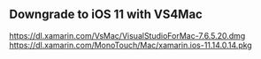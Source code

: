 ## Downgrade to iOS 11 with VS4Mac

https://dl.xamarin.com/VsMac/VisualStudioForMac-7.6.5.20.dmg
https://dl.xamarin.com/MonoTouch/Mac/xamarin.ios-11.14.0.14.pkg

